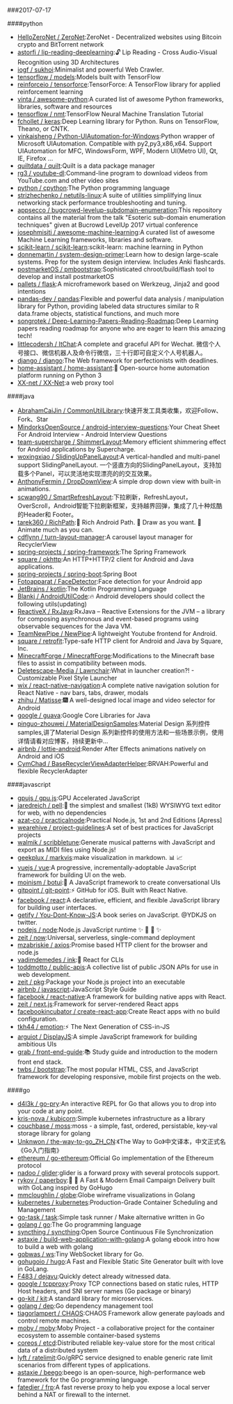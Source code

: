 ###2017-07-17

####python
* [HelloZeroNet / ZeroNet](https://github.com/HelloZeroNet/ZeroNet):ZeroNet - Decentralized websites using Bitcoin crypto and BitTorrent network
* [astorfi / lip-reading-deeplearning](https://github.com/astorfi/lip-reading-deeplearning):🔓 Lip Reading - Cross Audio-Visual Recognition using 3D Architectures
* [iogf / sukhoi](https://github.com/iogf/sukhoi):Minimalist and powerful Web Crawler.
* [tensorflow / models](https://github.com/tensorflow/models):Models built with TensorFlow
* [reinforceio / tensorforce](https://github.com/reinforceio/tensorforce):TensorForce: A TensorFlow library for applied reinforcement learning
* [vinta / awesome-python](https://github.com/vinta/awesome-python):A curated list of awesome Python frameworks, libraries, software and resources
* [tensorflow / nmt](https://github.com/tensorflow/nmt):TensorFlow Neural Machine Translation Tutorial
* [fchollet / keras](https://github.com/fchollet/keras):Deep Learning library for Python. Runs on TensorFlow, Theano, or CNTK.
* [yinkaisheng / Python-UIAutomation-for-Windows](https://github.com/yinkaisheng/Python-UIAutomation-for-Windows):Python wrapper of Microsoft UIAutomation. Compatible with py2,py3,x86,x64. Support UIAutomation for MFC, WindowsForm, WPF, Modern UI(Metro UI), Qt, IE, Firefox ...
* [quiltdata / quilt](https://github.com/quiltdata/quilt):Quilt is a data package manager
* [rg3 / youtube-dl](https://github.com/rg3/youtube-dl):Command-line program to download videos from YouTube.com and other video sites
* [python / cpython](https://github.com/python/cpython):The Python programming language
* [strizhechenko / netutils-linux](https://github.com/strizhechenko/netutils-linux):A suite of utilities simplilfying linux networking stack performance troubleshooting and tuning.
* [appsecco / bugcrowd-levelup-subdomain-enumeration](https://github.com/appsecco/bugcrowd-levelup-subdomain-enumeration):This repository contains all the material from the talk "Esoteric sub-domain enumeration techniques" given at Bucrowd LevelUp 2017 virtual conference
* [josephmisiti / awesome-machine-learning](https://github.com/josephmisiti/awesome-machine-learning):A curated list of awesome Machine Learning frameworks, libraries and software.
* [scikit-learn / scikit-learn](https://github.com/scikit-learn/scikit-learn):scikit-learn: machine learning in Python
* [donnemartin / system-design-primer](https://github.com/donnemartin/system-design-primer):Learn how to design large-scale systems. Prep for the system design interview. Includes Anki flashcards.
* [postmarketOS / pmbootstrap](https://github.com/postmarketOS/pmbootstrap):Sophisticated chroot/build/flash tool to develop and install postmarketOS
* [pallets / flask](https://github.com/pallets/flask):A microframework based on Werkzeug, Jinja2 and good intentions
* [pandas-dev / pandas](https://github.com/pandas-dev/pandas):Flexible and powerful data analysis / manipulation library for Python, providing labeled data structures similar to R data.frame objects, statistical functions, and much more
* [songrotek / Deep-Learning-Papers-Reading-Roadmap](https://github.com/songrotek/Deep-Learning-Papers-Reading-Roadmap):Deep Learning papers reading roadmap for anyone who are eager to learn this amazing tech!
* [littlecodersh / ItChat](https://github.com/littlecodersh/ItChat):A complete and graceful API for Wechat. 微信个人号接口、微信机器人及命令行微信，三十行即可自定义个人号机器人。
* [django / django](https://github.com/django/django):The Web framework for perfectionists with deadlines.
* [home-assistant / home-assistant](https://github.com/home-assistant/home-assistant):🏡 Open-source home automation platform running on Python 3
* [XX-net / XX-Net](https://github.com/XX-net/XX-Net):a web proxy tool

####java
* [AbrahamCaiJin / CommonUtilLibrary](https://github.com/AbrahamCaiJin/CommonUtilLibrary):快速开发工具类收集，欢迎Follow、Fork、Star
* [MindorksOpenSource / android-interview-questions](https://github.com/MindorksOpenSource/android-interview-questions):Your Cheat Sheet For Android Interview - Android Interview Questions
* [team-supercharge / ShimmerLayout](https://github.com/team-supercharge/ShimmerLayout):Memory efficient shimmering effect for Android applications by Supercharge.
* [woxingxiao / SlidingUpPanelLayout](https://github.com/woxingxiao/SlidingUpPanelLayout):A vertical-handled and multi-panel support SlidingPanelLayout. 一个竖直方向的SlidingPanelLayout，支持加载多个Panel，可以灵活地实现漂亮的的交互效果。
* [AnthonyFermin / DropDownView](https://github.com/AnthonyFermin/DropDownView):A simple drop down view with built-in animations.
* [scwang90 / SmartRefreshLayout](https://github.com/scwang90/SmartRefreshLayout):下拉刷新，RefreshLayout，OverScroll，Android智能下拉刷新框架，支持越界回弹，集成了几十种炫酷的Header和 Footer。
* [tarek360 / RichPath](https://github.com/tarek360/RichPath):💪 Rich Android Path. 🤡 Draw as you want. 🎉 Animate much as you can.
* [cdflynn / turn-layout-manager](https://github.com/cdflynn/turn-layout-manager):A carousel layout manager for RecyclerView
* [spring-projects / spring-framework](https://github.com/spring-projects/spring-framework):The Spring Framework
* [square / okhttp](https://github.com/square/okhttp):An HTTP+HTTP/2 client for Android and Java applications.
* [spring-projects / spring-boot](https://github.com/spring-projects/spring-boot):Spring Boot
* [Fotoapparat / FaceDetector](https://github.com/Fotoapparat/FaceDetector):Face detection for your Android app
* [JetBrains / kotlin](https://github.com/JetBrains/kotlin):The Kotlin Programming Language
* [Blankj / AndroidUtilCode](https://github.com/Blankj/AndroidUtilCode):🔥 Android developers should collect the following utils(updating)
* [ReactiveX / RxJava](https://github.com/ReactiveX/RxJava):RxJava – Reactive Extensions for the JVM – a library for composing asynchronous and event-based programs using observable sequences for the Java VM.
* [TeamNewPipe / NewPipe](https://github.com/TeamNewPipe/NewPipe):A lightweight Youtube frontend for Android.
* [square / retrofit](https://github.com/square/retrofit):Type-safe HTTP client for Android and Java by Square, Inc.
* [MinecraftForge / MinecraftForge](https://github.com/MinecraftForge/MinecraftForge):Modifications to the Minecraft base files to assist in compatibility between mods.
* [Deletescape-Media / Lawnchair](https://github.com/Deletescape-Media/Lawnchair):What in launcher creation?! - Customizable Pixel Style Launcher
* [wix / react-native-navigation](https://github.com/wix/react-native-navigation):A complete native navigation solution for React Native - nav bars, tabs, drawer, modals
* [zhihu / Matisse](https://github.com/zhihu/Matisse):🎆 A well-designed local image and video selector for Android
* [google / guava](https://github.com/google/guava):Google Core Libraries for Java
* [pinguo-zhouwei / MaterialDesignSamples](https://github.com/pinguo-zhouwei/MaterialDesignSamples):Material Design 系列控件samples,讲了Material Design 系列新控件的使用方法和一些场景示例，使用详情请看对应博客，持续更新中...
* [airbnb / lottie-android](https://github.com/airbnb/lottie-android):Render After Effects animations natively on Android and iOS
* [CymChad / BaseRecyclerViewAdapterHelper](https://github.com/CymChad/BaseRecyclerViewAdapterHelper):BRVAH:Powerful and flexible RecyclerAdapter

####javascript
* [gpujs / gpu.js](https://github.com/gpujs/gpu.js):GPU Accelerated JavaScript
* [jaredreich / pell](https://github.com/jaredreich/pell):📝 the simplest and smallest (1kB) WYSIWYG text editor for web, with no dependencies
* [azat-co / practicalnode](https://github.com/azat-co/practicalnode):Practical Node.js, 1st and 2nd Editions [Apress]
* [wearehive / project-guidelines](https://github.com/wearehive/project-guidelines):A set of best practices for JavaScript projects
* [walmik / scribbletune](https://github.com/walmik/scribbletune):Generate musical patterns with JavaScript and export as MIDI files using Node.js!
* [geekplux / markvis](https://github.com/geekplux/markvis):make visualization in markdown. 📊 📈
* [vuejs / vue](https://github.com/vuejs/vue):A progressive, incrementally-adoptable JavaScript framework for building UI on the web.
* [moinism / botui](https://github.com/moinism/botui):🤖 A JavaScript framework to create conversational UIs
* [gitpoint / git-point](https://github.com/gitpoint/git-point):⚡️ GitHub for iOS. Built with React Native.
* [facebook / react](https://github.com/facebook/react):A declarative, efficient, and flexible JavaScript library for building user interfaces.
* [getify / You-Dont-Know-JS](https://github.com/getify/You-Dont-Know-JS):A book series on JavaScript. @YDKJS on twitter.
* [nodejs / node](https://github.com/nodejs/node):Node.js JavaScript runtime ✨ 🐢 🚀 ✨
* [zeit / now](https://github.com/zeit/now):Universal, serverless, single-command deployment
* [mzabriskie / axios](https://github.com/mzabriskie/axios):Promise based HTTP client for the browser and node.js
* [vadimdemedes / ink](https://github.com/vadimdemedes/ink):🌈 React for CLIs
* [toddmotto / public-apis](https://github.com/toddmotto/public-apis):A collective list of public JSON APIs for use in web development.
* [zeit / pkg](https://github.com/zeit/pkg):Package your Node.js project into an executable
* [airbnb / javascript](https://github.com/airbnb/javascript):JavaScript Style Guide
* [facebook / react-native](https://github.com/facebook/react-native):A framework for building native apps with React.
* [zeit / next.js](https://github.com/zeit/next.js):Framework for server-rendered React apps
* [facebookincubator / create-react-app](https://github.com/facebookincubator/create-react-app):Create React apps with no build configuration.
* [tkh44 / emotion](https://github.com/tkh44/emotion):⚡️ The Next Generation of CSS-in-JS
* [arguiot / DisplayJS](https://github.com/arguiot/DisplayJS):A simple JavaScript framework for building ambitious UIs
* [grab / front-end-guide](https://github.com/grab/front-end-guide):📚 Study guide and introduction to the modern front end stack.
* [twbs / bootstrap](https://github.com/twbs/bootstrap):The most popular HTML, CSS, and JavaScript framework for developing responsive, mobile first projects on the web.

####go
* [d4l3k / go-pry](https://github.com/d4l3k/go-pry):An interactive REPL for Go that allows you to drop into your code at any point.
* [kris-nova / kubicorn](https://github.com/kris-nova/kubicorn):Simple kubernetes infrastructure as a library
* [couchbase / moss](https://github.com/couchbase/moss):moss - a simple, fast, ordered, persistable, key-val storage library for golang
* [Unknwon / the-way-to-go_ZH_CN](https://github.com/Unknwon/the-way-to-go_ZH_CN):《The Way to Go》中文译本，中文正式名《Go入门指南》
* [ethereum / go-ethereum](https://github.com/ethereum/go-ethereum):Official Go implementation of the Ethereum protocol
* [nadoo / glider](https://github.com/nadoo/glider):glider is a forward proxy with several protocols support.
* [rykov / paperboy](https://github.com/rykov/paperboy):💌 💨 A Fast & Modern Email Campaign Delivery built with GoLang inspired by GoHugo
* [mmcloughlin / globe](https://github.com/mmcloughlin/globe):Globe wireframe visualizations in Golang
* [kubernetes / kubernetes](https://github.com/kubernetes/kubernetes):Production-Grade Container Scheduling and Management
* [go-task / task](https://github.com/go-task/task):Simple task runner / Make alternative written in Go
* [golang / go](https://github.com/golang/go):The Go programming language
* [syncthing / syncthing](https://github.com/syncthing/syncthing):Open Source Continuous File Synchronization
* [astaxie / build-web-application-with-golang](https://github.com/astaxie/build-web-application-with-golang):A golang ebook intro how to build a web with golang
* [gobwas / ws](https://github.com/gobwas/ws):Tiny WebSocket library for Go.
* [gohugoio / hugo](https://github.com/gohugoio/hugo):A Fast and Flexible Static Site Generator built with love in GoLang.
* [F483 / dejavu](https://github.com/F483/dejavu):Quickly detect already witnessed data.
* [google / tcpproxy](https://github.com/google/tcpproxy):Proxy TCP connections based on static rules, HTTP Host headers, and SNI server names (Go package or binary)
* [go-kit / kit](https://github.com/go-kit/kit):A standard library for microservices.
* [golang / dep](https://github.com/golang/dep):Go dependency management tool
* [tiagorlampert / CHAOS](https://github.com/tiagorlampert/CHAOS):CHAOS Framework allow generate payloads and control remote machines.
* [moby / moby](https://github.com/moby/moby):Moby Project - a collaborative project for the container ecosystem to assemble container-based systems
* [coreos / etcd](https://github.com/coreos/etcd):Distributed reliable key-value store for the most critical data of a distributed system
* [lyft / ratelimit](https://github.com/lyft/ratelimit):Go/gRPC service designed to enable generic rate limit scenarios from different types of applications.
* [astaxie / beego](https://github.com/astaxie/beego):beego is an open-source, high-performance web framework for the Go programming language.
* [fatedier / frp](https://github.com/fatedier/frp):A fast reverse proxy to help you expose a local server behind a NAT or firewall to the internet.
